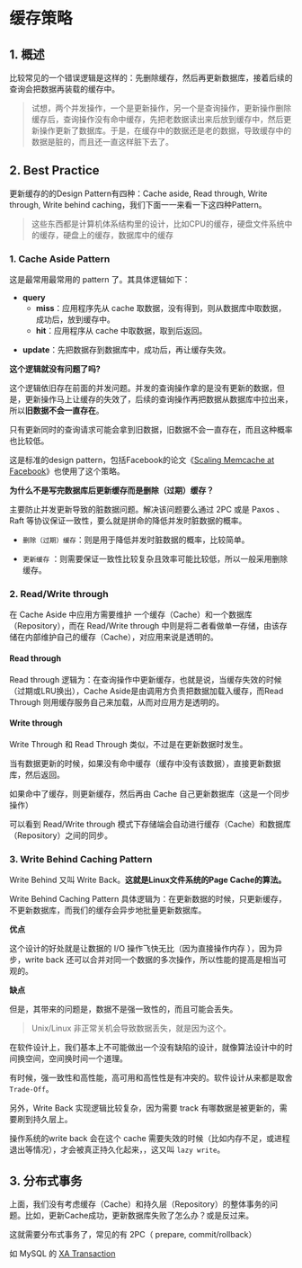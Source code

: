 # 缓存策略

## 1. 概述

比较常见的一个错误逻辑是这样的：先删除缓存，然后再更新数据库，接着后续的查询会把数据再装载的缓存中。

> 试想，两个并发操作，一个是更新操作，另一个是查询操作，更新操作删除缓存后，查询操作没有命中缓存，先把老数据读出来后放到缓存中，然后更新操作更新了数据库。于是，在缓存中的数据还是老的数据，导致缓存中的数据是脏的，而且还一直这样脏下去了。

## 2. Best Practice

更新缓存的的Design Pattern有四种：Cache aside, Read through, Write through, Write behind caching，我们下面一一来看一下这四种Pattern。

> 这些东西都是计算机体系结构里的设计，比如CPU的缓存，硬盘文件系统中的缓存，硬盘上的缓存，数据库中的缓存

### 1. Cache Aside Pattern

这是最常用最常用的 pattern 了。其具体逻辑如下：

* **query**
  * **miss**：应用程序先从 cache 取数据，没有得到，则从数据库中取数据，成功后，放到缓存中。
  * **hit**：应用程序从 cache 中取数据，取到后返回。

- **update**：先把数据存到数据库中，成功后，再让缓存失效。

**这个逻辑就没有问题了吗?**

这个逻辑依旧存在前面的并发问题。并发的查询操作拿的是没有更新的数据，但是，更新操作马上让缓存的失效了，后续的查询操作再把数据从数据库中拉出来，所以**旧数据不会一直存在**。

只有更新同时的查询请求可能会拿到旧数据，旧数据不会一直存在，而且这种概率也比较低。

这是标准的design pattern，包括Facebook的论文《[Scaling Memcache at Facebook](https://www.usenix.org/system/files/conference/nsdi13/nsdi13-final170_update.pdf)》也使用了这个策略。

**为什么不是写完数据库后更新缓存而是删除（过期）缓存？**

主要防止并发更新导致的脏数据问题。解决该问题要么通过 2PC 或是 Paxos 、Raft 等协议保证一致性，要么就是拼命的降低并发时脏数据的概率。

* `删除（过期）缓存`：则是用于降低并发时脏数据的概率，比较简单。

* `更新缓存` ：则需要保证一致性比较复杂且效率可能比较低，所以一般采用删除缓存。

###  2. Read/Write  through

在 Cache Aside 中应用方需要维护 一个缓存（Cache）和一个数据库（Repository），而在 Read/Write  through 中则是将二者看做单一存储，由该存储在内部维护自己的缓存（Cache），对应用来说是透明的。

#### Read through

Read through 逻辑为：在查询操作中更新缓存，也就是说，当缓存失效的时候（过期或LRU换出），Cache Aside是由调用方负责把数据加载入缓存，而Read Through 则用缓存服务自己来加载，从而对应用方是透明的。

#### Write  through

Write Through 和 Read Through 类似，不过是在更新数据时发生。

当有数据更新的时候，如果没有命中缓存（缓存中没有该数据），直接更新数据库，然后返回。

如果命中了缓存，则更新缓存，然后再由 Cache 自己更新数据库（这是一个同步操作）

可以看到 Read/Write  through 模式下存储端会自动进行缓存（Cache）和数据库（Repository）之间的同步。

### 3. Write Behind Caching Pattern

Write Behind 又叫 Write Back。**这就是Linux文件系统的Page Cache的算法。**

Write Behind Caching Pattern 具体逻辑为：在更新数据的时候，只更新缓存，不更新数据库，而我们的缓存会异步地批量更新数据库。

**优点**

这个设计的好处就是让数据的 I/O 操作飞快无比（因为直接操作内存 ），因为异步，write back 还可以合并对同一个数据的多次操作，所以性能的提高是相当可观的。

**缺点**

但是，其带来的问题是，数据不是强一致性的，而且可能会丢失。

> Unix/Linux 非正常关机会导致数据丢失，就是因为这个。

在软件设计上，我们基本上不可能做出一个没有缺陷的设计，就像算法设计中的时间换空间，空间换时间一个道理。

有时候，强一致性和高性能，高可用和高性性是有冲突的。软件设计从来都是取舍 `Trade-Off`。

另外，Write Back 实现逻辑比较复杂，因为需要 track 有哪数据是被更新的，需要刷到持久层上。

操作系统的write back 会在这个 cache 需要失效的时候（比如内存不足，或进程退出等情况），才会被真正持久化起来，，这又叫 `lazy write`。



## 3. 分布式事务

上面，我们没有考虑缓存（Cache）和持久层（Repository）的整体事务的问题。比如，更新Cache成功，更新数据库失败了怎么办？或是反过来。

这就需要分布式事务了，常见的有 2PC（ prepare, commit/rollback）

如 MySQL 的 [XA Transaction](http://dev.mysql.com/doc/refman/5.7/en/xa.html)